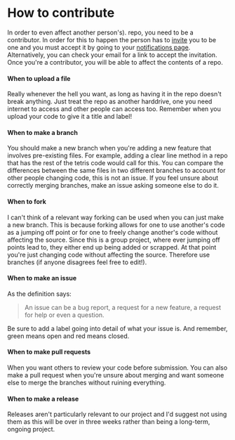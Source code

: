 # How to contribute
In order to even affect another person's).
repo, you need to be a contributor. In order for this to happen the person has to [invite](https://help.github.com/articles/inviting-collaborators-to-a-personal-repository/) you to be one and you must accept it by going to your [notifications page](https://github.com/notifications?all=1).
Alternatively, you can check your email for a link to accept the invitation.
Once you're a contributor, you will be able to affect the contents of a repo.

#### When to upload a file
Really whenever the hell you want, as long as having it in the repo doesn't break anything.
Just treat the repo as another harddrive, one you need internet to access and other people can access too.
Remember when you upload your code to give it a title and label!

#### When to make a branch
You should make a new branch when you're adding a new feature that involves pre-existing files.
For example, adding a clear line method in a repo that has the rest of the tetris code would call for this.
You can compare the differences between the same files in two different branches to account for other people changing code, this is not an issue.
If you feel unsure about correctly merging branches, make an issue asking someone else to do it.

#### When to fork
I can't think of a relevant way forking can be used when you can just make a new branch.
This is because forking allows for one to use another's code as a jumping off point or for one to freely change another's code without affecting the source.
Since this is a group project, where ever jumping off points lead to, they either end up being added or scrapped. At that point you're just changing code without affecting the source.
Therefore use branches (if anyone disagrees feel free to edit!).

#### When to make an issue
As the definition says:
> An issue can be a bug report, a request for a new feature, a request for help or even a question.

Be sure to add a label going into detail of what your issue is. And remember, green means open and red means closed.

#### When to make pull requests
When you want others to review your code before submission. You can also make a pull request when you're unsure about merging and want someone else to merge the branches without ruining everything.

#### When to make a release
Releases aren't particularly relevant to our project and I'd suggest not using them as this will be over in three weeks rather than being a long-term, ongoing project.
